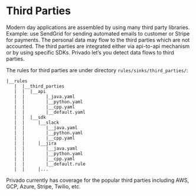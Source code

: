 # Third Parties

Modern day applications are assembled by using many third party libraries.  Example: use SendGrid for sending automated emails to customer or Stripe for payments. The personal data may flow to the third parties which are not accounted. The third parties are integrated either via api-to-api mechanism or by using specific SDKs. Privado let’s you detect data flows to third parties. 

The rules for third parties are under directory `rules/sinks/third_parties/`:

    |__rules
       |  |__third_parties
       |  |  |__api
       |  |        |_java.yaml
       |  |        |__python.yaml
       |  |        |__cpp.yaml
       |  |        |__default.yaml
       |  |  |__sdk
       |  |     |__slack
       |  |        |__java.yaml
       |  |        |__python.yaml
       |  |        |__cpp.yaml
       |  |     |__jira
       |  |        |__java.yaml
       |  |        |__python.yaml
       |  |        |__cpp.yaml
       |  |        |__default.rule
       |  |     |...

Privado currently has coverage for the popular third parties including AWS, GCP, Azure, Stripe, Twilio, etc.
